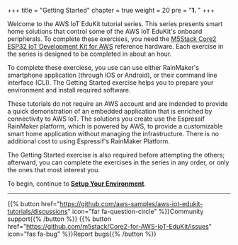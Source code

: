 +++
title = "Getting Started"
chapter = true
weight = 20
pre = "<b>1. </b>"
+++

Welcome to the AWS IoT EduKit tutorial series. This series presents smart home solutions that control some of the AWS IoT EduKit's onboard peripherals. To complete these exercises, you need the [M5Stack Core2 ESP32 IoT Development Kit for AWS](https://www.amazon.com/dp/B08VGRZYJR/) reference hardware. Each exercise in the series is designed to be completed in about an hour. 

To complete these exerciese, you use can use either RainMaker's smartphone application (through iOS or Android), or their command line interface (CLI). The Getting Started exercise helps you to prepare your environment and install required software. 

These tutorials do not require an AWS account and are indended to provide a quick demonstration of an embedded application that is enriched by connectivity to AWS IoT. The solutions you create use the Espressif RainMaker platform, which is powered by AWS, to provide a customizable smart home application without managing the infrastructure. There is no additional cost to using Espressif's RainMaker Platform.

The Getting Started exercise is also required before attempting the others; afterward, you can complete the exercises in the series in any order, or only the ones that most interest you.

To begin, continue to [**Setup Your Environment**](/en/getting-started/prerequisites.html).

---
{{% button href="https://github.com/aws-samples/aws-iot-edukit-tutorials/discussions" icon="far fa-question-circle" %}}Community support{{% /button %}} {{% button href="https://github.com/m5stack/Core2-for-AWS-IoT-EduKit/issues" icon="fas fa-bug" %}}Report bugs{{% /button %}}
